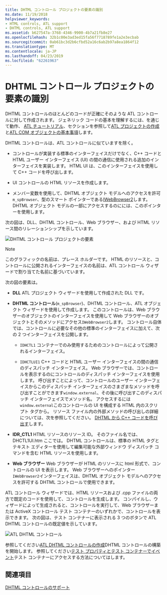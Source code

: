 ```yaml
---
title: DHTML コントロール プロジェクトの要素の識別
ms.date: 11/19/2018
helpviewer_keywords:
- HTML controls, ATL support
- DHTML controls, ATL support
ms.assetid: b627547a-3768-4346-9900-4b7a21fb8e27
ms.openlocfilehash: 32b1c00e3ad3ed15fa56f7718789fe1a2e3ecbab
ms.sourcegitcommit: 0ab61bc3d2b6cfbd52a16c6ab2b97a8ea1864f12
ms.translationtype: MT
ms.contentlocale: ja-JP
ms.lasthandoff: 04/23/2019
ms.locfileid: "62261963"
---
```

# <a name="identifying-the-elements-of-the-dhtml-control-project"></a>DHTML コントロール プロジェクトの要素の識別

DHTML コントロールのほとんどのコードが正確にそのような ATL コントロールに対して作成されます。 ジェネリック コードの基本を理解するには、を通じて動作、 [ATL チュートリアル](../atl/active-template-library-atl-tutorial.md)、セクションを参照して[ATL プロジェクトの作成](../atl/reference/creating-an-atl-project.md)と[ATL COM オブジェクトの基本事項](../atl/fundamentals-of-atl-com-objects.md)します。

DHTML コントロールは、ATL コントロールに似ていますを除く。

- コントロールが実装する標準のインターフェイスだけでなく、C++ コードと HTML ユーザー インターフェイス (UI) の間の通信に使用される追加のインターフェイスを実装します。 HTML UI は、このインターフェイスを使用して C++ コードを呼び出します。

- UI コントロールの HTML リソースを作成します。

- メンバー変数を使用して、DHTML オブジェクト モデルへのアクセスを許可`m_spBrowser`、型のスマート ポインターである[IWebBrowser2](/previous-versions/windows/internet-explorer/ie-developer/platform-apis/aa752127\(v=vs.85\))します。 DHTML オブジェクト モデルの一部にアクセスするのにには、このポインターを使用します。

次の図は、DLL、DHTML コントロール、Web ブラウザー、および HTML リソース間のリレーションシップを示しています。

![DHTML コントロール プロジェクトの要素](../atl/media/vc52en1.gif "DHTML コントロール プロジェクトの要素")

> [!NOTE]
>  このグラフィックの名前は、プレース ホルダーです。 HTML のリソースと、コントロールに公開されるインターフェイスの名前は、ATL コントロール ウィザードで割り当てた名前に基づいています。

次の図の要素は。

- **DLL** ATL プロジェクト ウィザードを使用して作成された DLL です。

- **DHTML コントロール**(`m_spBrowser`)、DHTML コントロール、ATL オブジェクト ウィザードを使用して作成します。 このコントロールは、Web ブラウザーのオブジェクトのインターフェイスを使用して Web ブラウザーのオブジェクトとそのメソッドにアクセス`IWebBrowser2`します。 コントロール自体では、コントロールに必要なその他の標準のインターフェイスに加えて、次の 2 つインターフェイスを公開します。

   - `IDHCTL1` コンテナーでのみ使用するためのコントロールによって公開されるインターフェイス。

   - `IDHCTLUI1` C++ コードと HTML ユーザー インターフェイスの間の通信のディスパッチ インターフェイス。 Web ブラウザーでは、コントロールを表示するのにコントロールのディスパッチ インターフェイスを使用します。 呼び出すことによって、コントロールのユーザー インターフェイスからこのディスパッチ インターフェイスのさまざまなメソッドを呼び出すことができます`window.external`、その後に呼び出すこのディスパッチ インターフェイスでメソッド名。 アクセスするには`window.external`このコントロールの UI を構成する HTML 内のスクリプト タグから。 リソース ファイル内の外部メソッドの呼び出しの詳細については、次を参照してください。 [DHTML から C++ コードを呼び出す](../atl/calling-cpp-code-from-dhtml.md)します。

- **IDR_CTL1** HTML リソースのリソース ID。 そのファイル名では、DHCTL1UI.htm ここでは。 DHTML コントロールは、標準の HTML タグとテキスト エディターを使用して編集可能な外部ウィンドウ ディスパッチ コマンドを含む HTML リソースを使用します。

- **Web ブラウザー** Web ブラウザーが HTML のリソースに html 形式で、コントロールの UI を表示します。 Web ブラウザーへのポインター`IWebBrowser2`インターフェイスは、DHTML オブジェクト モデルへのアクセスを許可する DHTML コントロールで使用できます。

ATL コントロール ウィザードでは、HTML リソースおよび .cpp ファイルの両方で既定のコードを使用して、コントロールを生成します。 コンパイルし、ウィザードによって生成されると、コントロールを実行して、Web ブラウザーまたは ActiveX コントロール テスト コンテナーのいずれかで、コントロールを表示できます。 次の図は、テスト コンテナーに表示される 3 つのボタンで ATL DHTML コントロールの既定値を示しています。

![ATL DHTML コントロール](../atl/media/vc52en2.gif "ATL DHTML コントロール")

参照してください[ATL DHTML コントロールの作成](../atl/creating-an-atl-dhtml-control.md)DHTML コントロールの構築を開始します。 参照してください[テスト プロパティとテスト コンテナーでイベント](../mfc/testing-properties-and-events-with-test-container.md)テスト コンテナーにアクセスする方法についてはします。

## <a name="see-also"></a>関連項目

[DHTML コントロールのサポート](../atl/atl-support-for-dhtml-controls.md)
